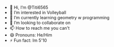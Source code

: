 - 👋 Hi, I’m @Titi6565
- 👀 I’m interested in Volleyball
- 🌱 I’m currently learning geometry w programming
- 💞️ I’m looking to collaborate on 
- 📫 How to reach me you can't
- 😄 Pronouns: He/Him
- ⚡ Fun fact: Im 5'10

<!---
Titi6565/Titi6565 is a ✨ special ✨ repository because its `README.md` (this file) appears on your GitHub profile.
You can click the Preview link to take a look at your changes.
--->
